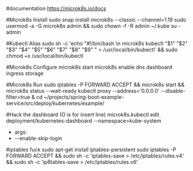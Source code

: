 #documentation
https://microk8s.io/docs

#Microk8s Install
sudo snap install microk8s --classic --channel=1.19
sudo usermod -a -G microk8s admin && sudo chown -f -R admin ~/.kube
su - admin

#Kubectl Alias
sudo sh -c 'echo "#!/bin/bash \n microk8s kubectl "\$1" "\$2" "\$3" "\$4" "\$5" "\$6" "\$7" "\$8" "\$9" " > /usr/local/bin/kubectl' && sudo chmod +x /usr/local/bin/kubectl

#Microk8s Configure
microk8s start
microk8s enable dns dashboard ingress storage

#Microk8s Run
sudo iptables -P FORWARD ACCEPT && microk8s start && microk8s status --wait-ready 
kubectl proxy --address='0.0.0.0' --disable-filter=true &
cd ~/projects/spring-boot-example-service/src/deploy/kubernetes/example/
    


     





#Hack the dashboard (O is for insert line)
microk8s.kubectl edit deployment/kubernetes-dashboard --namespace=kube-system
- args:
- --enable-skip-login

#iptables fuck
sudo apt-get install iptables-persistent
sudo iptables -P FORWARD ACCEPT && sudo sh -c 'iptables-save > /etc/iptables/rules.v4' && sudo sh -c 'ip6tables-save > /etc/iptables/rules.v6'
